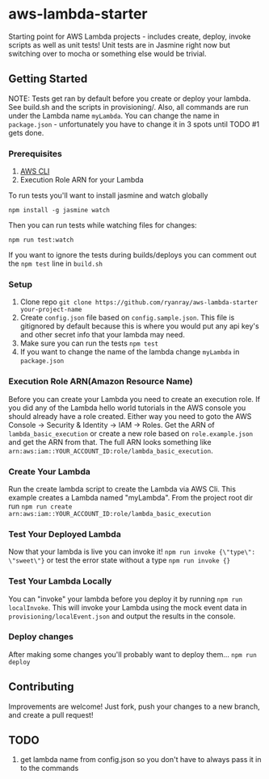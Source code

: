 # aws-lambda-starter
Starting point for AWS Lambda projects - includes create, deploy, invoke scripts as well as unit tests! Unit tests are in Jasmine right now but switching over to mocha or something else would be trivial.

## Getting Started
NOTE: Tests get ran by default before you create or deploy your lambda. See build.sh and the scripts in provisioning/. Also, all commands are run under the Lambda name `myLambda`. You can change the name in `package.json` - unfortunately you have to change it in 3 spots until TODO #1 gets done.

### Prerequisites
1. [AWS CLI](https://aws.amazon.com/cli/)
2. Execution Role ARN for your Lambda

To run tests you'll want to install jasmine and watch globally

`npm install -g jasmine watch`

Then you can run tests while watching files for changes:

`npm run test:watch`


If you want to ignore the tests during builds/deploys you can comment out the `npm test` line in `build.sh`

### Setup
1. Clone repo `git clone https://github.com/ryanray/aws-lambda-starter your-project-name`
1. Create `config.json` file based on `config.sample.json`. This file is gitignored by default because this is where you would put any api key's and other secret info that your lambda may need.
1. Make sure you can run the tests `npm test`
1. If you want to change the name of the lambda change `myLambda` in `package.json`


### Execution Role ARN(Amazon Resource Name)
Before you can create your Lambda you need to create an execution role. If you did any of the Lambda hello world tutorials in the AWS console you should already have a role created. Either way you need to goto the AWS Console -> Security & Identity -> IAM -> Roles. Get the ARN of `lambda_basic_execution` or create a new role based on `role.example.json` and get the ARN from that. The full ARN looks something like `arn:aws:iam::YOUR_ACCOUNT_ID:role/lambda_basic_execution`.

### Create Your Lambda
Run the create lambda script to create the Lambda via AWS Cli. This example creates a Lambda named "myLambda". From the project root dir run 
`npm run create arn:aws:iam::YOUR_ACCOUNT_ID:role/lambda_basic_execution`

### Test Your Deployed Lambda
Now that your lambda is live you can invoke it!
`npm run invoke {\"type\": \"sweet\"}` or test the error state without a type `npm run invoke {}`

### Test Your Lambda Locally
You can "invoke" your lambda before you deploy it by running `npm run localInvoke`. This will invoke your Lambda using the mock event data in `provisioning/localEvent.json` and output the results in the console.

### Deploy changes
After making some changes you'll probably want to deploy them...
`npm run deploy`

## Contributing
Improvements are welcome! Just fork, push your changes to a new branch, and create a pull request!

## TODO 
1. get lambda name from config.json so you don't have to always pass it in to the commands
